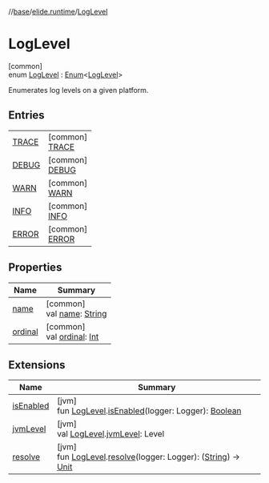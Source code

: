 //[base](../../../index.md)/[elide.runtime](../index.md)/[LogLevel](index.md)

# LogLevel

[common]\
enum [LogLevel](index.md) : [Enum](https://kotlinlang.org/api/latest/jvm/stdlib/kotlin/-enum/index.html)&lt;[LogLevel](index.md)&gt; 

Enumerates log levels on a given platform.

## Entries

| | |
|---|---|
| [TRACE](-t-r-a-c-e/index.md) | [common]<br>[TRACE](-t-r-a-c-e/index.md) |
| [DEBUG](-d-e-b-u-g/index.md) | [common]<br>[DEBUG](-d-e-b-u-g/index.md) |
| [WARN](-w-a-r-n/index.md) | [common]<br>[WARN](-w-a-r-n/index.md) |
| [INFO](-i-n-f-o/index.md) | [common]<br>[INFO](-i-n-f-o/index.md) |
| [ERROR](-e-r-r-o-r/index.md) | [common]<br>[ERROR](-e-r-r-o-r/index.md) |

## Properties

| Name | Summary |
|---|---|
| [name](../../elide.util/-encoding/-b-a-s-e64/index.md#-372974862%2FProperties%2F-1416663450) | [common]<br>val [name](../../elide.util/-encoding/-b-a-s-e64/index.md#-372974862%2FProperties%2F-1416663450): [String](https://kotlinlang.org/api/latest/jvm/stdlib/kotlin/-string/index.html) |
| [ordinal](../../elide.util/-encoding/-b-a-s-e64/index.md#-739389684%2FProperties%2F-1416663450) | [common]<br>val [ordinal](../../elide.util/-encoding/-b-a-s-e64/index.md#-739389684%2FProperties%2F-1416663450): [Int](https://kotlinlang.org/api/latest/jvm/stdlib/kotlin/-int/index.html) |

## Extensions

| Name | Summary |
|---|---|
| [isEnabled](../../elide.runtime.jvm/is-enabled.md) | [jvm]<br>fun [LogLevel](index.md#456488815%2FExtensions%2F-272498224).[isEnabled](../../elide.runtime.jvm/is-enabled.md)(logger: Logger): [Boolean](https://kotlinlang.org/api/latest/jvm/stdlib/kotlin/-boolean/index.html) |
| [jvmLevel](../../elide.runtime.jvm/jvm-level.md) | [jvm]<br>val [LogLevel](index.md#456488815%2FExtensions%2F-272498224).[jvmLevel](../../elide.runtime.jvm/jvm-level.md): Level |
| [resolve](../../elide.runtime.jvm/resolve.md) | [jvm]<br>fun [LogLevel](index.md#456488815%2FExtensions%2F-272498224).[resolve](../../elide.runtime.jvm/resolve.md)(logger: Logger): ([String](https://kotlinlang.org/api/latest/jvm/stdlib/kotlin/-string/index.html)) -&gt; [Unit](https://kotlinlang.org/api/latest/jvm/stdlib/kotlin/-unit/index.html) |
